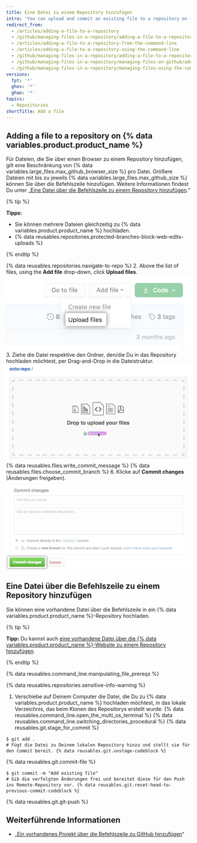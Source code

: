 ```yaml
---
title: Eine Datei zu einem Repository hinzufügen
intro: 'You can upload and commit an existing file to a repository on {% data variables.product.product_name %} or by using the command line.'
redirect_from:
  - /articles/adding-a-file-to-a-repository
  - /github/managing-files-in-a-repository/adding-a-file-to-a-repository
  - /articles/adding-a-file-to-a-repository-from-the-command-line
  - /articles/adding-a-file-to-a-repository-using-the-command-line
  - /github/managing-files-in-a-repository/adding-a-file-to-a-repository-using-the-command-line
  - /github/managing-files-in-a-repository/managing-files-on-github/adding-a-file-to-a-repository
  - /github/managing-files-in-a-repository/managing-files-using-the-command-line/adding-a-file-to-a-repository-using-the-command-line
versions:
  fpt: '*'
  ghes: '*'
  ghae: '*'
topics:
  - Repositories
shortTitle: Add a file
---
```


## Adding a file to a repository on {% data variables.product.product_name %}

Für Dateien, die Sie über einen Browser zu einem Repository hinzufügen, gilt eine Beschränkung von {% data variables.large_files.max_github_browser_size %} pro Datei. Größere Dateien mit bis zu jeweils {% data variables.large_files.max_github_size %} können Sie über die Befehlszeile hinzufügen. Weitere Informationen findest Du unter „[Eine Datei über die Befehlszeile zu einem Repository hinzufügen](#adding-a-file-to-a-repository-using-the-command-line).“

{% tip %}

**Tipps:**
- Sie können mehrere Dateien gleichzeitig zu {% data variables.product.product_name %} hochladen.
- {% data reusables.repositories.protected-branches-block-web-edits-uploads %}

{% endtip %}

{% data reusables.repositories.navigate-to-repo %}
2. Above the list of files, using the **Add file** drop-down, click **Upload files**. !["Upload files" in the "Add file" dropdown](/assets/images/help/repository/upload-files-button.png)
3. Ziehe die Datei respektive den Ordner, den/die Du in das Repository hochladen möchtest, per Drag-and-Drop in die Dateistruktur. ![Drag-und-Drop-Bereich](/assets/images/help/repository/upload-files-drag-and-drop.png)
{% data reusables.files.write_commit_message %}
{% data reusables.files.choose_commit_branch %}
6. Klicke auf **Commit changes** (Änderungen freigeben). ![Schaltfläche „Commit changes“ (Änderungen freigeben)](/assets/images/help/repository/commit-changes-button.png)

## Eine Datei über die Befehlszeile zu einem Repository hinzufügen

Sie können eine vorhandene Datei über die Befehlszeile in ein {% data variables.product.product_name %}-Repository hochladen.

{% tip %}

**Tipp:** Du kannst auch [eine vorhandene Datei über die {% data variables.product.product_name %}-Website zu einem Repository hinzufügen](/articles/adding-a-file-to-a-repository).

{% endtip %}

{% data reusables.command_line.manipulating_file_prereqs %}

{% data reusables.repositories.sensitive-info-warning %}

1. Verschiebe auf Deinem Computer die Datei, die Du zu {% data variables.product.product_name %} hochladen möchtest, in das lokale Verzeichnis, das beim Klonen des Repositorys erstellt wurde.
{% data reusables.command_line.open_the_multi_os_terminal %}
{% data reusables.command_line.switching_directories_procedural %}
{% data reusables.git.stage_for_commit %}
  ```shell
  $ git add .
  # Fügt die Datei zu Deinem lokalen Repository hinzu und stellt sie für den Commit bereit. {% data reusables.git.unstage-codeblock %}
  ```
{% data reusables.git.commit-file %}
  ```shell
  $ git commit -m "Add existing file"
  # Gib die verfolgten Änderungen frei und bereitet diese für den Push ins Remote-Repository vor. {% data reusables.git.reset-head-to-previous-commit-codeblock %}
  ```
{% data reusables.git.git-push %}

## Weiterführende Informationen

- „[Ein vorhandenes Projekt über die Befehlszeile zu GitHub hinzufügen](/articles/adding-an-existing-project-to-github-using-the-command-line)“
